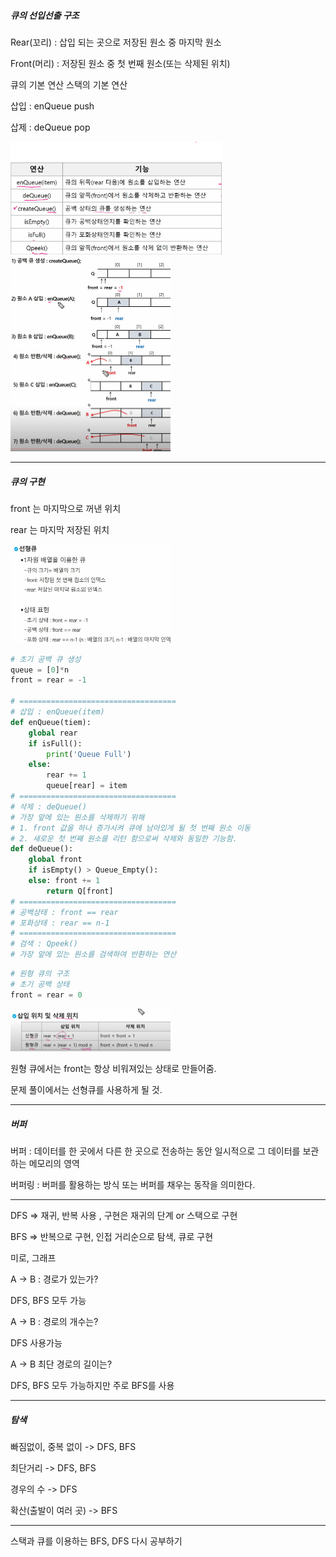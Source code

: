 ##### 큐의 선입선출 구조

Rear(꼬리) : 삽입 되는 곳으로 저장된 원소 중 마지막 원소

Front(머리) : 저장된 원소 중 첫 번째 원소(또는 삭제된 위치)



큐의 기본 연산						 스택의 기본 연산

삽입 : enQueue						push

삽제 : deQueue						pop



<img src="2220824.assets/zbdustks.png" style="zoom:33%;" />





<img src="2220824.assets/zbdustksrhkwjd.png" style="zoom: 25%;" />



<img src="2220824.assets/zbdustksrhkwjd2.png" style="zoom:25%;" />





---



##### 큐의 구현



front 는 마지막으로 꺼낸 위치

rear 는 마지막 저장된 위치

<img src="2220824.assets/zbdml zbgus.png" style="zoom:25%;" />



```python
# 초기 공백 큐 생성
queue = [0]*n
front = rear = -1

# ===================================
# 삽입 : enQueue(item)
def enQueue(tiem):
    global rear
    if isFull():
        print('Queue Full')
    else:
        rear += 1
        queue[rear] = item
# ===================================
# 삭제 : deQueue()
# 가장 앞에 있는 원소를 삭제하기 위해
# 1. front 값을 하나 증가시켜 큐에 남아있게 될 첫 번째 원소 이동
# 2. 새로운 첫 번째 원소를 리턴 함으로써 삭제와 동일한 기능함.
def deQueue():
    global front
    if isEmpty() > Queue_Empty():
    else: front += 1
    	return Q[front]
# ===================================
# 공백상태 : front == rear
# 포화상태 : rear == n-1
# ===================================
# 검색 : Qpeek()
# 가장 앞에 있는 원소를 검색하여 반환하는 연산
```



```python
# 원형 큐의 구조
# 초기 공백 상태
front = rear = 0
```

<img src="2220824.assets/dnjsgudzb.png" style="zoom:25%;" />



원형 큐에서는 front는 항상 비워져있는 상태로 만들어줌.



문제 풀이에서는 선형큐를 사용하게 될 것.



---



##### 버퍼

버퍼 : 데이터를 한 곳에서 다른 한 곳으로 전송하는 동안 일시적으로 그 데이터를 보관하는 메모리의 영역

버퍼링 : 버퍼를 활용하는 방식 또는 버퍼를 채우는 동작을 의미한다.



---



DFS  => 재귀, 반복 사용 , 구현은 재귀의 단계 or 스택으로 구현

BFS => 반복으로 구현, 인접 거리순으로 탐색, 큐로 구현

 

미로, 그래프

A -> B : 경로가 있는가?

DFS, BFS 모두 가능



A -> B : 경로의 개수는?

DFS 사용가능



A -> B 최단 경로의 길이는?

DFS, BFS 모두 가능하지만 주로 BFS를 사용



---



##### 탐색



빠짐없이, 중복 없이 -> DFS, BFS

최단거리 -> DFS, BFS

경우의 수 -> DFS

확산(출발이 여러 곳) -> BFS 



---



스택과 큐를 이용하는 
BFS, DFS 다시 공부하기
